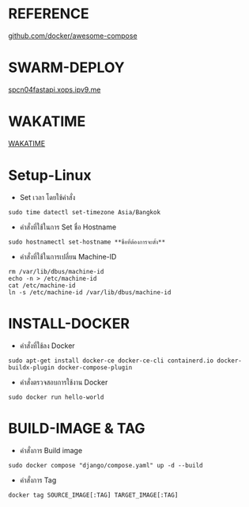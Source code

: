 # REFERENCE

[github.com/docker/awesome-compose](https://github.com/docker/awesome-compose)


# SWARM-DEPLOY

[spcn04fastapi.xops.ipv9.me](https://spcn04fastapi.xops.ipv9.me/)

# WAKATIME
[WAKATIME](https://wakatime.com/@spcn04/projects/sfryxbanlt)
# Setup-Linux
- Set เวลา โดยใช้คำสั่ง
```
sudo time datectl set-timezone Asia/Bangkok
```
 - คำสั่งที่ใช้ในการ Set ชื่อ Hostname
```
sudo hostnamectl set-hostname **ชื่อที่ต้องการจะตั้ง**
```
- คำสั่งที่ใช้ในการเปลี่ยน Machine-ID
```
rm /var/lib/dbus/machine-id
echo -n > /etc/machine-id
cat /etc/machine-id
ln -s /etc/machine-id /var/lib/dbus/machine-id
```

# INSTALL-DOCKER
- คำสั่งที่ใช้ลง Docker
```
sudo apt-get install docker-ce docker-ce-cli containerd.io docker-buildx-plugin docker-compose-plugin
```
- คำสั่งตรวจสอบการใช้งาน Docker
```
sudo docker run hello-world
```
# BUILD-IMAGE & TAG
- คำสั่งการ Build image
```
sudo docker compose "django/compose.yaml" up -d --build
```
- คำสั่งการ Tag
```
docker tag SOURCE_IMAGE[:TAG] TARGET_IMAGE[:TAG]
```